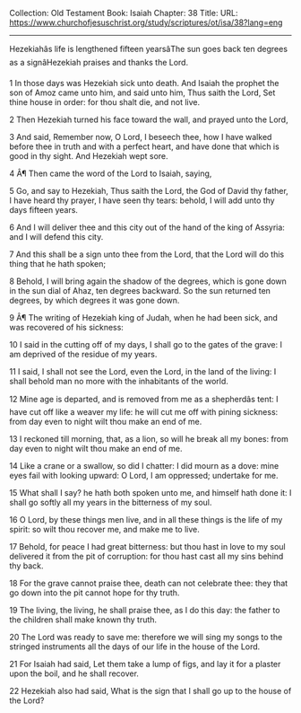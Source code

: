 Collection: Old Testament
Book: Isaiah
Chapter: 38
Title: 
URL: https://www.churchofjesuschrist.org/study/scriptures/ot/isa/38?lang=eng

---

Hezekiahâs life is lengthened fifteen yearsâThe sun goes back ten degrees as a signâHezekiah praises and thanks the Lord.

1 In those days was Hezekiah sick unto death. And Isaiah the prophet the son of Amoz came unto him, and said unto him, Thus saith the Lord, Set thine house in order: for thou shalt die, and not live.

2 Then Hezekiah turned his face toward the wall, and prayed unto the Lord,

3 And said, Remember now, O Lord, I beseech thee, how I have walked before thee in truth and with a perfect heart, and have done that which is good in thy sight. And Hezekiah wept sore.

4 Â¶ Then came the word of the Lord to Isaiah, saying,

5 Go, and say to Hezekiah, Thus saith the Lord, the God of David thy father, I have heard thy prayer, I have seen thy tears: behold, I will add unto thy days fifteen years.

6 And I will deliver thee and this city out of the hand of the king of Assyria: and I will defend this city.

7 And this shall be a sign unto thee from the Lord, that the Lord will do this thing that he hath spoken;

8 Behold, I will bring again the shadow of the degrees, which is gone down in the sun dial of Ahaz, ten degrees backward. So the sun returned ten degrees, by which degrees it was gone down.

9 Â¶ The writing of Hezekiah king of Judah, when he had been sick, and was recovered of his sickness:

10 I said in the cutting off of my days, I shall go to the gates of the grave: I am deprived of the residue of my years.

11 I said, I shall not see the Lord, even the Lord, in the land of the living: I shall behold man no more with the inhabitants of the world.

12 Mine age is departed, and is removed from me as a shepherdâs tent: I have cut off like a weaver my life: he will cut me off with pining sickness: from day even to night wilt thou make an end of me.

13 I reckoned till morning, that, as a lion, so will he break all my bones: from day even to night wilt thou make an end of me.

14 Like a crane or a swallow, so did I chatter: I did mourn as a dove: mine eyes fail with looking upward: O Lord, I am oppressed; undertake for me.

15 What shall I say? he hath both spoken unto me, and himself hath done it: I shall go softly all my years in the bitterness of my soul.

16 O Lord, by these things men live, and in all these things is the life of my spirit: so wilt thou recover me, and make me to live.

17 Behold, for peace I had great bitterness: but thou hast in love to my soul delivered it from the pit of corruption: for thou hast cast all my sins behind thy back.

18 For the grave cannot praise thee, death can not celebrate thee: they that go down into the pit cannot hope for thy truth.

19 The living, the living, he shall praise thee, as I do this day: the father to the children shall make known thy truth.

20 The Lord was ready to save me: therefore we will sing my songs to the stringed instruments all the days of our life in the house of the Lord.

21 For Isaiah had said, Let them take a lump of figs, and lay it for a plaster upon the boil, and he shall recover.

22 Hezekiah also had said, What is the sign that I shall go up to the house of the Lord?
